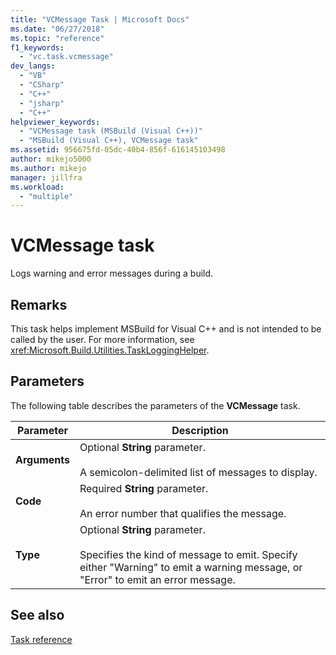 ```yaml
---
title: "VCMessage Task | Microsoft Docs"
ms.date: "06/27/2018"
ms.topic: "reference"
f1_keywords:
  - "vc.task.vcmessage"
dev_langs:
  - "VB"
  - "CSharp"
  - "C++"
  - "jsharp"
  - "C++"
helpviewer_keywords:
  - "VCMessage task (MSBuild (Visual C++))"
  - "MSBuild (Visual C++), VCMessage task"
ms.assetid: 956675fd-05dc-40b4-856f-616145103498
author: mikejo5000
ms.author: mikejo
manager: jillfra
ms.workload:
  - "multiple"
---
```

# VCMessage task
Logs warning and error messages during a build.

## Remarks
 This task helps implement MSBuild for Visual C++ and is not intended to be called by the user. For more information, see <xref:Microsoft.Build.Utilities.TaskLoggingHelper>.

## Parameters
 The following table describes the parameters of the **VCMessage** task.

|Parameter|Description|
|---------------|-----------------|
|**Arguments**|Optional **String** parameter.<br /><br /> A semicolon-delimited list of messages to display.|
|**Code**|Required **String** parameter.<br /><br /> An error number that qualifies the message.|
|**Type**|Optional **String** parameter.<br /><br /> Specifies the kind of message to emit. Specify either "Warning" to emit a warning message, or "Error" to emit an error message.|

## See also
 [Task reference](../msbuild/msbuild-task-reference.md)
